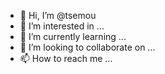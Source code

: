 - 👋 Hi, I’m @tsemou
- 👀 I’m interested in ...
- 🌱 I’m currently learning ...
- 💞️ I’m looking to collaborate on ...
- 📫 How to reach me ...

<!---
tsemou/tsemou is a ✨ special ✨ repository because its `README.md` (this file) appears on your GitHub profile.
You can click the Preview link to take a look at your changes.
--->
